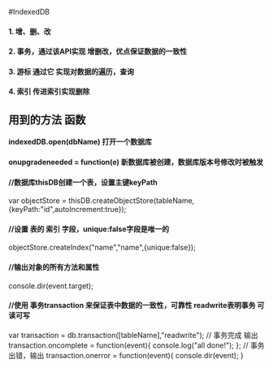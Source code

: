 #IndexedDB
#### 1. 增、删、改
#### 2. 事务，通过该API实现 增删改，优点保证数据的一致性
#### 3. 游标  通过它 实现对数据的遍历，查询
#### 4. 索引  传进索引实现删除
## 用到的方法  函数
#### indexedDB.open(dbName)  打开一个数据库
#### onupgradeneeded = function(e)  新数据库被创建，数据库版本号修改时被触发
#### //数据库thisDB创建一个表，设置主键keyPath
var objectStore = thisDB.createObjectStore(tableName,{keyPath:"id",autoIncrement:true});
#### //设置  表的 索引 字段，unique:false字段是唯一的
objectStore.createIndex("name","name",{unique:false});
#### //输出对象的所有方法和属性
console.dir(event.target);
####  //使用  事务transaction 来保证表中数据的一致性，可靠性 readwrite表明事务  可读可写
var transaction = db.transaction([tableName],"readwrite");
// 事务完成 输出
transaction.oncomplete = function(event){
    console.log("all done!");
};
//  事务  出错，输出
transaction.onerror = function(event){
    console.dir(event);
}
####
